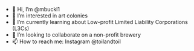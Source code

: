 - 👋 Hi, I’m @mbuckl1
- 👀 I’m interested in art colonies 
- 🌱 I’m currently learning about Low-profit Limited Liability Corporations (L3Cs)
- 💞️ I’m looking to collaborate on a non-profit brewery
- 📫 How to reach me: Instagram @toilandtoil

<!---
mbuckl1/mbuckl1 is a ✨ special ✨ repository because its `README.md` (this file) appears on your GitHub profile.
You can click the Preview link to take a look at your changes.
--->
